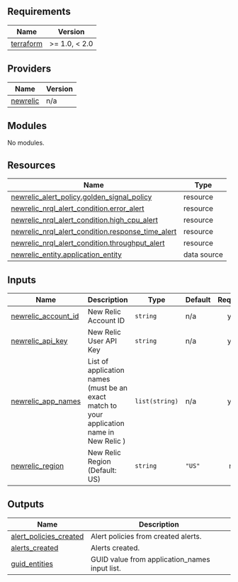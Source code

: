 <!-- BEGIN_TF_DOCS -->
## Requirements

| Name | Version |
|------|---------|
| <a name="requirement_terraform"></a> [terraform](#requirement\_terraform) | >= 1.0, < 2.0 |

## Providers

| Name | Version |
|------|---------|
| <a name="provider_newrelic"></a> [newrelic](#provider\_newrelic) | n/a |

## Modules

No modules.

## Resources

| Name | Type |
|------|------|
| [newrelic_alert_policy.golden_signal_policy](https://registry.terraform.io/providers/newrelic/newrelic/latest/docs/resources/alert_policy) | resource |
| [newrelic_nrql_alert_condition.error_alert](https://registry.terraform.io/providers/newrelic/newrelic/latest/docs/resources/nrql_alert_condition) | resource |
| [newrelic_nrql_alert_condition.high_cpu_alert](https://registry.terraform.io/providers/newrelic/newrelic/latest/docs/resources/nrql_alert_condition) | resource |
| [newrelic_nrql_alert_condition.response_time_alert](https://registry.terraform.io/providers/newrelic/newrelic/latest/docs/resources/nrql_alert_condition) | resource |
| [newrelic_nrql_alert_condition.throughput_alert](https://registry.terraform.io/providers/newrelic/newrelic/latest/docs/resources/nrql_alert_condition) | resource |
| [newrelic_entity.application_entity](https://registry.terraform.io/providers/newrelic/newrelic/latest/docs/data-sources/entity) | data source |

## Inputs

| Name | Description | Type | Default | Required |
|------|-------------|------|---------|:--------:|
| <a name="input_newrelic_account_id"></a> [newrelic\_account\_id](#input\_newrelic\_account\_id) | New Relic Account ID | `string` | n/a | yes |
| <a name="input_newrelic_api_key"></a> [newrelic\_api\_key](#input\_newrelic\_api\_key) | New Relic User API Key | `string` | n/a | yes |
| <a name="input_newrelic_app_names"></a> [newrelic\_app\_names](#input\_newrelic\_app\_names) | List of application names (must be an exact match to your application name in New Relic ) | `list(string)` | n/a | yes |
| <a name="input_newrelic_region"></a> [newrelic\_region](#input\_newrelic\_region) | New Relic Region (Default: US) | `string` | `"US"` | no |

## Outputs

| Name | Description |
|------|-------------|
| <a name="output_alert_policies_created"></a> [alert\_policies\_created](#output\_alert\_policies\_created) | Alert policies from created alerts. |
| <a name="output_alerts_created"></a> [alerts\_created](#output\_alerts\_created) | Alerts created. |
| <a name="output_guid_entities"></a> [guid\_entities](#output\_guid\_entities) | GUID value from application\_names input list. |
<!-- END_TF_DOCS -->